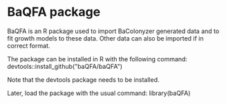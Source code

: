 # BaQFA package
BaQFA is an R package used to import BaColonyzer generated data and to fit growth models to these data.
Other data can also be imported if in correct format.

The package can be installed in R with the following command:
devtools::install_github("baQFA/baQFA")

Note that the devtools package needs to be installed.

Later, load the package with the usual command:
library(baQFA)
